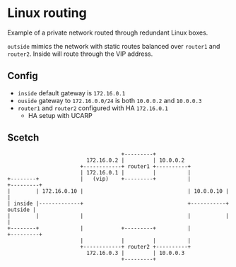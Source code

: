 # Linux routing 

Example of a private network routed through redundant Linux boxes. 

`outside` mimics the network with static routes balanced over `router1` and `router2`. Inside will route through the VIP address. 

## Config

* `inside` default gateway is `172.16.0.1`
* `ouside` gateway to `172.16.0.0/24` is both `10.0.0.2` and `10.0.0.3`
* `router1` and `router2` configured with HA `172.16.0.1`
  * HA setup with UCARP 

## Scetch
                                                                                 
```                                                                              
                                    +---------+                                  
                         172.16.0.2 |         | 10.0.0.2                         
                       +------------+ router1 +----------+                       
                       | 172.16.0.1 |         |          |                       
+--------+             |   (vip)    +---------+          |           +---------+ 
|        | 172.16.0.10 |                                 | 10.0.0.10 |         | 
| inside |-------------+                                 +-----------+ outside | 
|        |             |                                 |           |         | 
+--------+             |            +---------+          |           +---------+ 
                       |            |         |          |                       
                       +------------+ router2 +----------+                       
                         172.16.0.3 |         | 10.0.0.3                         
                                    +---------+                                  
```
